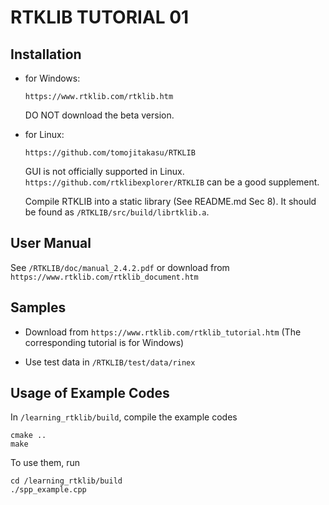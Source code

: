 # RTKLIB TUTORIAL 01

## Installation

* for Windows:

    `https://www.rtklib.com/rtklib.htm`

    DO NOT download the beta version.


* for Linux:

    `https://github.com/tomojitakasu/RTKLIB`

    GUI is not officially supported in Linux. `https://github.com/rtklibexplorer/RTKLIB` can be a good supplement.

    Compile RTKLIB into a static library (See README.md Sec 8). It should be found as `/RTKLIB/src/build/librtklib.a`.


## User Manual

See `/RTKLIB/doc/manual_2.4.2.pdf` or download from `https://www.rtklib.com/rtklib_document.htm`


## Samples

* Download from `https://www.rtklib.com/rtklib_tutorial.htm` (The corresponding tutorial is for Windows)

* Use test data in `/RTKLIB/test/data/rinex`


## Usage of Example Codes

In `/learning_rtklib/build`, compile the example codes
```
cmake ..
make
```

To use them, run
```
cd /learning_rtklib/build
./spp_example.cpp
```
